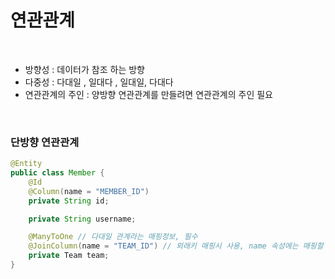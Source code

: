 # 연관관계

<br>

- 방향성 : 데이터가 참조 하는 방향
- 다중성 : 다대일 , 일대다 , 일대일, 다대다 
- 연관관계의 주인 : 양방향 연관관계를 만들려면 연관관계의 주인 필요

<br>

### 단방향 연관관계

```java
@Entity
public class Member {
    @Id 
    @Column(name = "MEMBER_ID")
    private String id;

    private String username;

    @ManyToOne // 다대일 관계라는 매핑정보, 필수
    @JoinColumn(name = "TEAM_ID") // 외래키 매핑시 사용, name 속성에는 매핑할 외래 키 이름 지정
    private Team team;
}

```

<br> 

